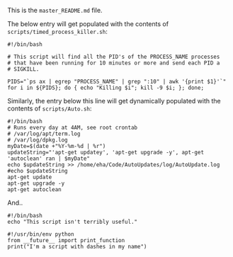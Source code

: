 

This is the `master_README.md` file. 

The below entry will get populated with the contents of `scripts/timed_process_killer.sh`: 
 
```
#!/bin/bash

# This script will find all the PID's of the PROCESS_NAME processes
# that have been running for 10 minutes or more and send each PID a
# SIGKILL.
 
PIDS="`ps ax | egrep "PROCESS_NAME" | grep ":10" | awk '{print $1}'`"
for i in ${PIDS}; do { echo "Killing $i"; kill -9 $i; }; done;
```


Similarly, the entry below this line will get dynamically populated with the contents of `scripts/Auto.sh`:

```
#!/bin/bash
# Runs every day at 4AM, see root crontab
# /var/log/apt/term.log
# /var/log/dpkg.log
myDate=$(date +"%Y-%m-%d | %r")
updateString="'apt-get updatey', 'apt-get upgrade -y', apt-get 'autoclean' ran | $myDate"
echo $updateString >> /home/eha/Code/AutoUpdates/log/AutoUpdate.log 
#echo $updateString
apt-get update 
apt-get upgrade -y
apt-get autoclean
```


And..

```
#!/bin/bash
echo "This script isn't terribly useful."

```


```
#!/usr/bin/env python
from __future__ import print_function
print("I'm a script with dashes in my name")

```

